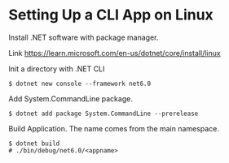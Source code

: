 
# Setting Up a CLI App on Linux 
Install .NET software with package manager.

Link https://learn.microsoft.com/en-us/dotnet/core/install/linux

Init a directory with .NET CLI
```
$ dotnet new console --framework net6.0
```

Add System.CommandLine package.
```
$ dotnet add package System.CommandLine --prerelease
```

Build Application. The name comes from the main namespace.
```
$ dotnet build
# ./bin/debug/net6.0/<appname>
```
